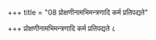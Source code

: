 +++
title = "08 प्रोक्षणीनामभिमन्त्रणादि कर्म प्रतिपद्यते"

+++
प्रोक्षणीनामभिमन्त्रणादि कर्म प्रतिपद्यते ८
